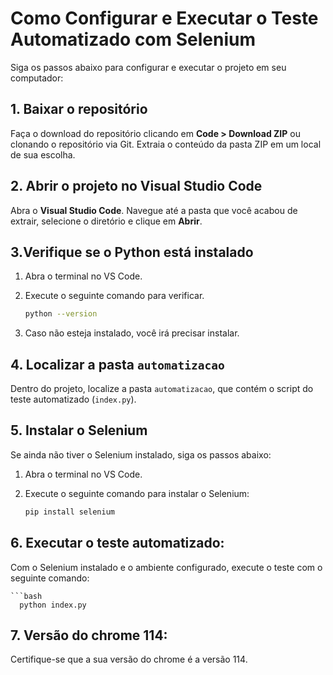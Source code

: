 # Como Configurar e Executar o Teste Automatizado com Selenium

Siga os passos abaixo para configurar e executar o projeto em seu computador: 

## 1. Baixar o repositório

Faça o download do repositório clicando em **Code > Download ZIP** ou clonando o repositório via Git.
Extraia o conteúdo da pasta ZIP em um local de sua escolha.

## 2. Abrir o projeto no Visual Studio Code

Abra o **Visual Studio Code**.
Navegue até a pasta que você acabou de extrair, selecione o diretório e clique em **Abrir**.

## 3.Verifique se o Python está instalado

1. Abra o terminal no VS Code.
2. Execute o seguinte comando para verificar.

   ```bash
   python --version
   
3. Caso não esteja instalado, você irá precisar instalar.

## 4. Localizar a pasta `automatizacao`

Dentro do projeto, localize a pasta `automatizacao`, que contém o script do teste automatizado (`index.py`).

## 5. Instalar o Selenium

Se ainda não tiver o Selenium instalado, siga os passos abaixo:

1. Abra o terminal no VS Code.
2. Execute o seguinte comando para instalar o Selenium:

   ```bash
   pip install selenium


## 6. Executar o teste automatizado:

Com o Selenium instalado e o ambiente configurado, execute o teste com o seguinte comando:

    ```bash
      python index.py

## 7. Versão do chrome 114:

Certifique-se que a sua versão do chrome é a versão 114.

